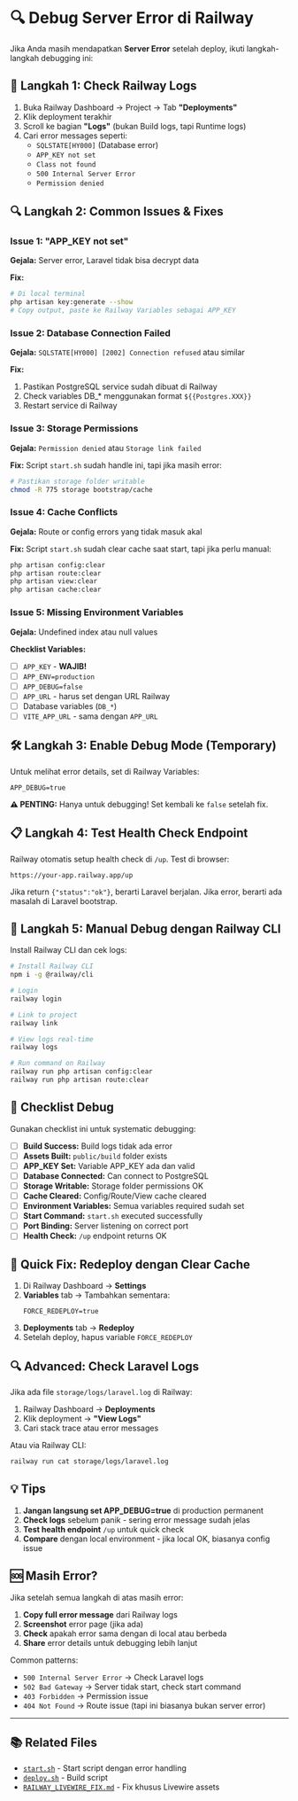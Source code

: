 # 🔍 Debug Server Error di Railway

Jika Anda masih mendapatkan **Server Error** setelah deploy, ikuti langkah-langkah debugging ini:

## 🚨 Langkah 1: Check Railway Logs

1. Buka Railway Dashboard → Project → Tab **"Deployments"**
2. Klik deployment terakhir
3. Scroll ke bagian **"Logs"** (bukan Build logs, tapi Runtime logs)
4. Cari error messages seperti:
   - `SQLSTATE[HY000]` (Database error)
   - `APP_KEY not set`
   - `Class not found`
   - `500 Internal Server Error`
   - `Permission denied`

## 🔍 Langkah 2: Common Issues & Fixes

### Issue 1: "APP_KEY not set"

**Gejala:** Server error, Laravel tidak bisa decrypt data

**Fix:**
```bash
# Di local terminal
php artisan key:generate --show
# Copy output, paste ke Railway Variables sebagai APP_KEY
```

### Issue 2: Database Connection Failed

**Gejala:** `SQLSTATE[HY000] [2002] Connection refused` atau similar

**Fix:**
1. Pastikan PostgreSQL service sudah dibuat di Railway
2. Check variables DB_* menggunakan format `${{Postgres.XXX}}`
3. Restart service di Railway

### Issue 3: Storage Permissions

**Gejala:** `Permission denied` atau `Storage link failed`

**Fix:**
Script `start.sh` sudah handle ini, tapi jika masih error:
```bash
# Pastikan storage folder writable
chmod -R 775 storage bootstrap/cache
```

### Issue 4: Cache Conflicts

**Gejala:** Route or config errors yang tidak masuk akal

**Fix:**
Script `start.sh` sudah clear cache saat start, tapi jika perlu manual:
```bash
php artisan config:clear
php artisan route:clear
php artisan view:clear
php artisan cache:clear
```

### Issue 5: Missing Environment Variables

**Gejala:** Undefined index atau null values

**Checklist Variables:**
- [ ] `APP_KEY` - **WAJIB!**
- [ ] `APP_ENV=production`
- [ ] `APP_DEBUG=false`
- [ ] `APP_URL` - harus set dengan URL Railway
- [ ] Database variables (`DB_*`)
- [ ] `VITE_APP_URL` - sama dengan `APP_URL`

## 🛠️ Langkah 3: Enable Debug Mode (Temporary)

Untuk melihat error details, set di Railway Variables:

```
APP_DEBUG=true
```

**⚠️ PENTING:** Hanya untuk debugging! Set kembali ke `false` setelah fix.

## 📋 Langkah 4: Test Health Check Endpoint

Railway otomatis setup health check di `/up`. Test di browser:

```
https://your-app.railway.app/up
```

Jika return `{"status":"ok"}`, berarti Laravel berjalan. Jika error, berarti ada masalah di Laravel bootstrap.

## 🔧 Langkah 5: Manual Debug dengan Railway CLI

Install Railway CLI dan cek logs:

```bash
# Install Railway CLI
npm i -g @railway/cli

# Login
railway login

# Link to project
railway link

# View logs real-time
railway logs

# Run command on Railway
railway run php artisan config:clear
railway run php artisan route:clear
```

## 📝 Checklist Debug

Gunakan checklist ini untuk systematic debugging:

- [ ] **Build Success:** Build logs tidak ada error
- [ ] **Assets Built:** `public/build` folder exists
- [ ] **APP_KEY Set:** Variable APP_KEY ada dan valid
- [ ] **Database Connected:** Can connect to PostgreSQL
- [ ] **Storage Writable:** Storage folder permissions OK
- [ ] **Cache Cleared:** Config/Route/View cache cleared
- [ ] **Environment Variables:** Semua variables required sudah set
- [ ] **Start Command:** `start.sh` executed successfully
- [ ] **Port Binding:** Server listening on correct port
- [ ] **Health Check:** `/up` endpoint returns OK

## 🎯 Quick Fix: Redeploy dengan Clear Cache

1. Di Railway Dashboard → **Settings**
2. **Variables** tab → Tambahkan sementara:
   ```
   FORCE_REDEPLOY=true
   ```
3. **Deployments** tab → **Redeploy**
4. Setelah deploy, hapus variable `FORCE_REDEPLOY`

## 🔍 Advanced: Check Laravel Logs

Jika ada file `storage/logs/laravel.log` di Railway:

1. Railway Dashboard → **Deployments**
2. Klik deployment → **"View Logs"**
3. Cari stack trace atau error messages

Atau via Railway CLI:
```bash
railway run cat storage/logs/laravel.log
```

## 💡 Tips

1. **Jangan langsung set APP_DEBUG=true** di production permanent
2. **Check logs** sebelum panik - sering error message sudah jelas
3. **Test health endpoint** `/up` untuk quick check
4. **Compare** dengan local environment - jika local OK, biasanya config issue

## 🆘 Masih Error?

Jika setelah semua langkah di atas masih error:

1. **Copy full error message** dari Railway logs
2. **Screenshot** error page (jika ada)
3. **Check** apakah error sama dengan di local atau berbeda
4. **Share** error details untuk debugging lebih lanjut

Common patterns:
- `500 Internal Server Error` → Check Laravel logs
- `502 Bad Gateway` → Server tidak start, check start command
- `403 Forbidden` → Permission issue
- `404 Not Found` → Route issue (tapi ini biasanya bukan server error)

---

## 📚 Related Files

- [`start.sh`](start.sh) - Start script dengan error handling
- [`deploy.sh`](deploy.sh) - Build script
- [`RAILWAY_LIVEWIRE_FIX.md`](RAILWAY_LIVEWIRE_FIX.md) - Fix khusus Livewire assets

